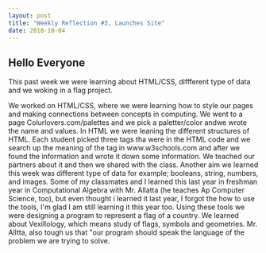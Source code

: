 ```yaml
---
layout: post
title: "Weekly Reflection #3, Launches Site"
date: 2018-10-04
---
```

<h2>Hello Everyone</h2>
<p>This past week we were learning about HTML/CSS, diffferent type of data and we woking in a flag project. 
</p>
<p>We worked on HTML/CSS, where we were learning how to style our pages and making connections between concepts in computing. We went to a page Colurlovers.com/palettes and we pick a paletter/color andwe wrote the name and values. In HTML we were leaning the different structures of HTML. Each student picked three tags tha were in the HTML code and we search up the meaning of the tag in www.w3schools.com and after we found the information and wrote it down some information. We teached our partners about it and then we shared with the class. Another aim we learned this week was different type of data for example; booleans, string, numbers, and images. Some of my classmates and I learned this last year in freshman year in Computational Algebra with Mr. Allatta (he teaches Ap Computer Science, too), but even thought i learned it last year, I forgot the how to use the tools, I'm glad I am still learning it this year too. Using these tools we were designing a program to represent a flag of a country. We learned about Vexillology, which means study of flags, symbols and geometries. Mr. Alltta, also tough us that "our program should speak the language of the problem we are trying to solve. 
 </p>
